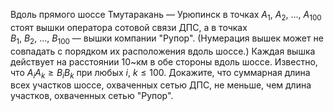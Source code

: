 Вдоль прямого шоссе Тмутаракань — Урюпинск в точках $A_1$, $A_2$, $\dots$, 
$A_{100}$ стоят вышки оператора сотовой связи ДПС, а в точках  
$B_1$, $B_2$, $\dots$, $B_{100}$ — вышки компании "Рупор". (Нумерация вышек 
может не совпадать с порядком их расположения вдоль шоссе.) Каждая вышка 
действует на расстоянии 10~км в обе стороны вдоль шоссе. Известно, что 
$A_iA_k \geq B_iB_k$ при любых $i$, $k\leq 100$. 
Докажите, что суммарная длина всех участков шоссе, охваченных сетью ДПС, не 
меньше, чем длина участков, охваченных сетью "Рупор".